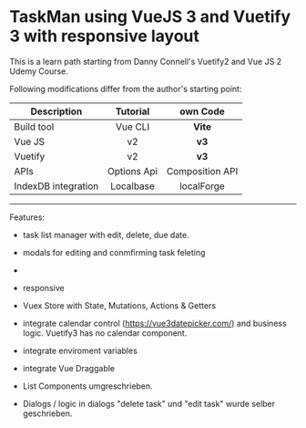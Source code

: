 # TaskMan using VueJS 3 and Vuetify 3 with responsive layout

This is a learn path starting from Danny Connell's Vuetify2 and Vue JS 2 Udemy Course.

Following modifications differ from the author's starting point:

| Description|Tutorial|own Code|
| ------------- |:-------------:|:-----:|
|Build tool|Vue CLI|**Vite**|
|Vue JS|v2|**v3**|
|Vuetify|v2|**v3**|
|APIs|Options Api|Composition API|
|IndexDB integration|Localbase|localForge|

---


Features:
- task list manager with edit, delete, due date.
- modals for editing and conmfirming task feleting
- 
- responsive 
- Vuex Store with State, Mutations, Actions & Getters
- integrate calendar control (https://vue3datepicker.com/) and business logic. Vuetify3 has no calendar component.
- integrate enviroment variables
- integrate Vue Draggable



- List Components umgreschrieben.
- Dialogs / logic in dialogs "delete task" und "edit task" wurde selber geschrieben.

